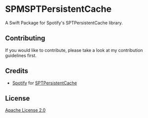 # SPMSPTPersistentCache
A Swift Package for Spotify's SPTPersistentCache library. 

## Contributing
If you would like to contribute, please take a look at my contribution guidelines first.

## Credits
- [Spotify](https://github.com/spotify) for [SPTPersistentCache](https://github.com/spotify/SPTPersistentCache)

## License
[Apache License 2.0](https://github.com/rrk567301/SPMSPTPersistentCache/blob/main/LICENSE)
